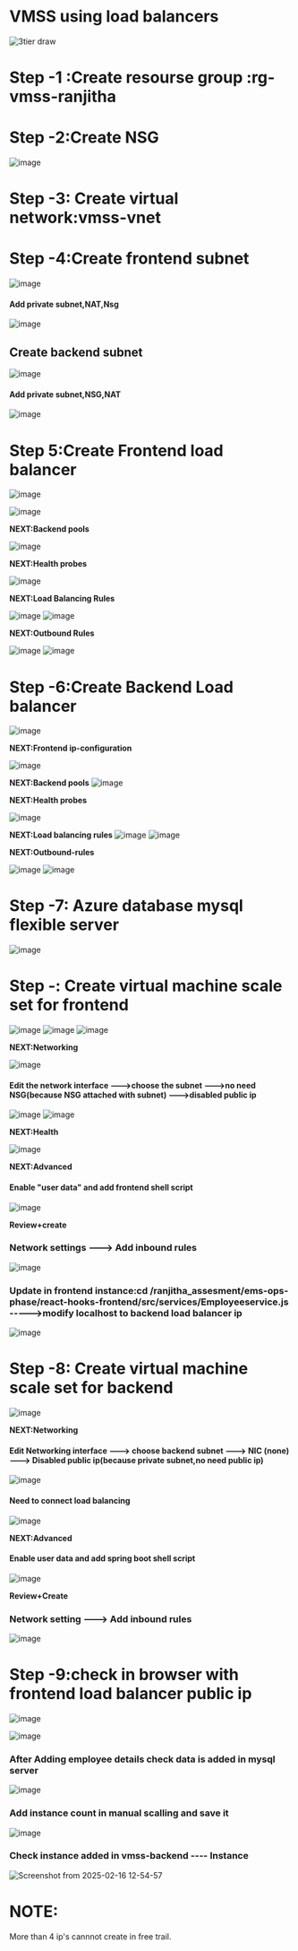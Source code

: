 
# VMSS using load balancers

![3tier draw](https://github.com/user-attachments/assets/14a94f7b-0dde-4a4b-8af4-1f62b70ce01c)



# Step -1 :Create resourse group :**rg-vmss-ranjitha**

# Step -2:Create NSG
![image](https://github.com/user-attachments/assets/da5a9ac8-e9b7-45dd-af28-6280ac19c557)

# Step -3: Create virtual network:**vmss-vnet**

# Step -4:Create frontend subnet

![image](https://github.com/user-attachments/assets/139ba742-10c9-47c4-8b3a-5b89ca5c7caa)
#### Add private subnet,NAT,Nsg

![image](https://github.com/user-attachments/assets/8778a59f-d08e-4979-9a38-05bb63122318)

## Create backend subnet

![image](https://github.com/user-attachments/assets/31056f24-ac8d-4dab-829b-9132fae74b64)

#### Add private subnet,NSG,NAT

![image](https://github.com/user-attachments/assets/b724c96e-c3b2-4b1e-9610-c2fadcb1f9e0)

# Step 5:Create Frontend load balancer

![image](https://github.com/user-attachments/assets/0b5a3d94-90d5-402c-b0b0-8c38df6cb647)

![image](https://github.com/user-attachments/assets/0dc2826f-600a-4c80-82a3-eb08aa760fc6)

**NEXT:Backend pools**

![image](https://github.com/user-attachments/assets/04a6a9e9-898c-42bf-96c1-780073234308)

**NEXT:Health probes**

![image](https://github.com/user-attachments/assets/6d44a171-5c6a-4287-9c0a-1b85bfeb626b)

**NEXT:Load Balancing Rules**

![image](https://github.com/user-attachments/assets/454d9b79-5d45-44d2-a137-5f98a5c680c0)
![image](https://github.com/user-attachments/assets/fa51416a-81ea-4a06-8dad-748c8de09746)

**NEXT:Outbound Rules**

![image](https://github.com/user-attachments/assets/681c88b3-12d5-4125-ba21-e22665b4a5ce)
![image](https://github.com/user-attachments/assets/404a9a89-f0bc-4a7b-9d43-52676280fafc)

# Step -6:Create Backend Load balancer
![image](https://github.com/user-attachments/assets/1df51568-e3ed-4814-8f26-fa899eeb58bb)

**NEXT:Frontend ip-configuration**

![image](https://github.com/user-attachments/assets/82747947-e7fd-4df8-a8ee-2824c71d93bf)

**NEXT:Backend pools**
![image](https://github.com/user-attachments/assets/31ede0de-a8ab-4294-8a3d-865d631d0550)

**NEXT:Health probes**

![image](https://github.com/user-attachments/assets/493b9f08-28b4-4526-9eb9-f1f4fc16abc9)

**NEXT:Load balancing rules**
![image](https://github.com/user-attachments/assets/216ff331-3098-4c51-81dc-5653b0116364)
![image](https://github.com/user-attachments/assets/7fcb4a11-59c9-4ef1-9a28-7a1a82b8f541)

**NEXT:Outbound-rules**

![image](https://github.com/user-attachments/assets/e0e74137-a8df-41aa-84e5-1fe3a283ef49)
![image](https://github.com/user-attachments/assets/1489a3ad-55d0-4f19-8d79-d1ad68701d1a)

# Step -7: Azure database mysql flexible server
![image](https://github.com/user-attachments/assets/2ba8ccf0-34c6-480b-af31-9d55599f74f9)

# Step -: Create virtual machine scale set for frontend

![image](https://github.com/user-attachments/assets/bfeb0fdc-393f-4d27-b8bc-44ae10e56fe7)
![image](https://github.com/user-attachments/assets/05e16e36-dd94-4cac-9cc1-646df4b8e256)
![image](https://github.com/user-attachments/assets/fb33ee1b-3a3c-46d2-88d3-bb09f741cedf)

**NEXT:Networking**

![image](https://github.com/user-attachments/assets/5ccfe1be-b142-47c9-836e-9bb11000b18c)

#### Edit the network interface --->choose the subnet --->no need NSG(because NSG attached with subnet) --->disabled public ip

![image](https://github.com/user-attachments/assets/b805d7a2-2548-498c-8d29-4a23e7363fef)
![image](https://github.com/user-attachments/assets/540e5c8f-fd45-48a8-8ce0-c864ee4fa2c3)

**NEXT:Health**

![image](https://github.com/user-attachments/assets/6015c887-5fc4-48b0-94d1-4d7845a7b629)

**NEXT:Advanced**

#### Enable "user data" and add frontend shell script

![image](https://github.com/user-attachments/assets/f088145d-122b-4201-8b42-eb8681c2fc7a)

**Review+create**

### Network settings ---> Add inbound rules

![image](https://github.com/user-attachments/assets/03edc12e-dc12-4e65-872c-c8fe95771638)

### Update in frontend instance:cd /ranjitha_assesment/ems-ops-phase/react-hooks-frontend/src/services/Employeeservice.js ----->modify localhost to backend load balancer ip

![image](https://github.com/user-attachments/assets/b71d6f43-1ff2-4276-b08e-b395fc89cf2f)

# Step -8: Create virtual machine scale set for backend

![image](https://github.com/user-attachments/assets/ba086d2f-cc7f-4506-9d28-d9c0a726c0a3)

**NEXT:Networking**

#### Edit Networking interface ---> choose backend subnet ---> NIC (none) ---> Disabled public ip(because private subnet,no need public ip)

![image](https://github.com/user-attachments/assets/e18d002b-7d7c-4595-94d8-307fa06e781a)

#### Need to connect load balancing

![image](https://github.com/user-attachments/assets/e4ffc26b-dc40-4706-918c-d1f799d41aa9)

**NEXT:Advanced**

#### Enable user data and add spring boot shell script

![image](https://github.com/user-attachments/assets/9dbfa0b4-2433-4698-9cff-0e71e0c5a98b)

**Review+Create**

### Network setting ---> Add inbound rules

![image](https://github.com/user-attachments/assets/febb38b0-92c2-4e3c-90b3-e2625e006dc6)

# Step -9:check in browser with frontend load balancer public ip

![image](https://github.com/user-attachments/assets/9adda973-88a4-4e09-85e2-fca529e7d3ec)

![image](https://github.com/user-attachments/assets/b225eb2c-02f7-4a03-9bde-ee79abf6faa8)


### After Adding employee details check data is added in mysql server

![image](https://github.com/user-attachments/assets/c27883b6-78a0-40ba-af2e-ca14cbe1bd50)


### Add instance count in manual scalling and save it

![image](https://github.com/user-attachments/assets/d728d77d-f618-4dd8-90d6-a3715b773bf5)

### Check instance added in vmss-backend ---- Instance

![Screenshot from 2025-02-16 12-54-57](https://github.com/user-attachments/assets/01154b0f-aae2-4e67-8534-648abef70dc9)


# NOTE: 
More than 4 ip's cannnot create in free trail.
